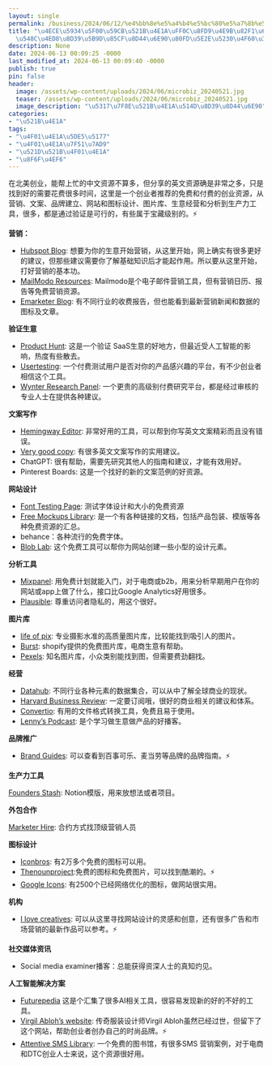 ```yaml
---
layout: single
permalink: /business/2024/06/12/%e4%bb%8e%e5%a4%b4%e5%bc%80%e5%a7%8b%e5%88%9b%e4%b8%9a%ef%bc%8c%e8%bf%99%e4%ba%9b%e8%8b%b1%e6%96%87%e5%85%8d%e8%b4%b9%e5%92%8c%e4%bb%98%e8%b4%b9%e5%ae%9d%e8%97%8f%e8%b5%84%e6%ba%90%e8%83%bd%e5%b8%ae/
title: "\u4ECE\u5934\u5F00\u59CB\u521B\u4E1A\uFF0C\u8FD9\u4E9B\u82F1\u6587\u514D\u8D39\
  \u548C\u4ED8\u8D39\u5B9D\u85CF\u8D44\u6E90\u80FD\u5E2E\u5230\u4F60\u3002"
description: None
date: 2024-06-13 00:09:25 -0000
last_modified_at: 2024-06-13 00:09:40 -0000
publish: true
pin: false
header:
  image: /assets/wp-content/uploads/2024/06/microbiz_20240521.jpg
  teaser: /assets/wp-content/uploads/2024/06/microbiz_20240521.jpg
  image_description: "\u5317\u7F8E\u521B\u4E1A\u514D\u8D39\u8D44\u6E90"
categories:
- "\u521B\u4E1A"
tags:
- "\u4F01\u4E1A\u5DE5\u5177"
- "\u4F01\u4E1A\u7F51\u7AD9"
- "\u521D\u521B\u4F01\u4E1A"
- "\u8F6F\u4EF6"
---
```

在北美创业，能帮上忙的中文资源不算多，但分享的英文资源确是非常之多，只是找到好的需要花费很多时间，这里是一个创业者推荐的免费和付费的创业资源，从营销、文案、品牌建立、网站和图标设计、图片库、生意经营和分析到生产力工具，很多，都是通过验证是可行的，有些属于宝藏级别的。⚡

**营销：**

* [Hubspot Blog](https://blog.hubspot.com/): 想要为你的生意开始营销，从这里开始，网上确实有很多更好的建议，但那些建议需要你了解基础知识后才能起作用。所以要从这里开始，打好营销的基本功。
* [MailModo Resources](https://www.mailmodo.com/tools/marketing-calendar/): Mailmodo是个电子邮件营销工具，但有营销日历、报告等免费营销资源。
* [Emarketer Blog](https://www.insiderintelligence.com/): 有不同行业的收费报告，但也能看到最新营销新闻和数据的图标及文章。

**验证生意**

* [Product Hunt](https://producthunt.com/): 这是一个验证 SaaS生意的好地方，但最近受人工智能的影响，热度有些散去。
* [Usertesting](https://usertesting.com/): 一个付费测试用户是否对你的产品感兴趣的平台，有不少创业者相信这个工具。
* [Wynter Research Panel](https://wynter.com/): 一个更贵的高级别付费研究平台，都是经过审核的专业人士在提供各种建议。

**文案写作**

* [Hemingway Editor](https://hemingwayapp.com/): 非常好用的工具，可以帮到你写英文文案精彩而且没有错误。
* [Very good copy](https://www.verygoodcopy.com/): 有很多英文文案写作的实用建议。
* ChatGPT: 很有帮助，需要先研究其他人的指南和建议，才能有效用好。
* Pinterest Boards: 这是一个找好的新的文案范例的好资源。

**网站设计**

* [Font Testing Page](http://www.cyreal.org/Font-Testing-Page/): 测试字体设计和大小的免费资源
* [Free Mockups Library](https://docs.google.com/document/u/2/d/138j37x6eBPSkC5yxLi59dmRtZU3jWD_acobvc7fEMQk/): 是一个有各种链接的文档，包括产品包装、模版等各种免费资源的汇总。
* behance：各种流行的免费字体。
* [Blob Lab](https://www.blobmaker.app/): 这个免费工具可以帮你为网站创建一些小型的设计元素。

**分析工具**

* [Mixpanel](https://mixpanel.com/): 用免费计划就能入门，对于电商或b2b，用来分析早期用户在你的网站或app上做了什么，接口比Google Analytics好用很多。
* [Plausible](https://plausible.io/): 尊重访问者隐私的，用这个很好。

**图片库**

* [life of pix](https://www.lifeofpix.com/): 专业摄影水准的高质量图片库，比较能找到吸引人的图片。
* [Burst](https://burst.shopify.com/): shopify提供的免费图片库，电商生意有帮助。
* [Pexels](https://www.pexels.com/): 知名图片库，小众类别能找到图，但需要费劲翻找。

**经营**

* [Datahub](https://datahub.io/collections): 不同行业各种元素的数据集合，可以从中了解全球商业的现状。
* [Harvard Business Review](https://hbr.org/): 一定要订阅哦，很好的商业相关的建议和体系。
* [Convertio](https://convertio.co/): 有用的文件格式转换工具，免费且易于使用。
* [Lenny’s Podcast](https://www.lennyspodcast.com/): 是个学习做生意做产品的好播客。

**品牌推广**

* [Brand Guides](https://brandingstyleguides.com/): 可以查看到百事可乐、麦当劳等品牌的品牌指南。⚡

**生产力工具**

[Founders Stash](https://www.notion.so/templates/founders-stash-ideas-management-for-developers): Notion模版，用来放想法或者项目。

**外包合作**

[Marketer Hire](https://marketerhire.com/): 合约方式找顶级营销人员

**图标设计**

* [Iconbros](https://www.iconbros.com/): 有2万多个免费的图标可以用。
* [Thenounproject](https://thenounproject.com/):免费的图标和免费图片，可以找到酷潮的。⚡
* [Google Icons](https://fonts.google.com/icons?selected=Material+Icons): 有2500个已经网络优化的图标，做网站很实用。

**机构**

* [I love creatives](https://ilovecreatives.com/internet-gem-websites): 可以从这里寻找网站设计的灵感和创意，还有很多广告和市场营销的最新作品可以参考。⚡

**社交媒体资讯**

* Social media examiner播客：总能获得资深人士的真知灼见。

**人工智能解决方案**

* [Futurepedia](https://www.futurepedia.io/) 这是个汇集了很多AI相关工具，很容易发现新的好的不好的工具。
* [Virgil Abloh’s website](https://virgilabloh.com/free-game/): 传奇服装设计师Virgil Abloh虽然已经过世，但留下了这个网站，帮助创业者创办自己的时尚品牌。⚡
* [Attentive SMS Library](https://www.attentive.com/texts-we-love): 一个免费的图书馆，有很多SMS 营销案例，对于电商和DTC创业人士来说，这个资源很好用。
